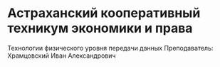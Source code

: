 # Астраханский кооперативный техникум экономики и права
Технологии физического уровня передачи данных
Преподаватель: Храмцовский Иван Александрович